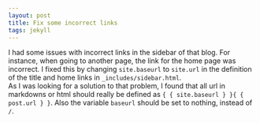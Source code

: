 ```yaml
---
layout: post
title: Fix some incorrect links
tags: jekyll
---
```


I had some issues with incorrect links in the sidebar of that blog. For
instance, when going to another page, the link for the home page was incorrect.
I fixed this by changing `site.baseurl` to `site.url` in the definition of the title and home
links in `_includes/sidebar.html`.  
As I was looking for a solution to that problem, I found that all url in
markdowns or html should really be defined as `{ { site.baseurl } }{ { post.url
} }`. Also the variable `baseurl` should be set to nothing, instead of `/`.
